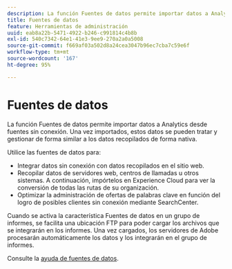 ```yaml
---
description: La función Fuentes de datos permite importar datos a Analytics desde fuentes sin conexión. Una vez importados, estos datos se pueden tratar y gestionar de forma similar a los datos recopilados de forma nativa.
title: Fuentes de datos
feature: Herramientas de administración
uuid: eab8a22b-5471-4922-b246-c991814c4b8b
exl-id: 540c7342-64e1-41e3-9ee9-270a2a0a5008
source-git-commit: f669af03a502d8a24cea3047b96ec7cba7c59e6f
workflow-type: tm+mt
source-wordcount: '167'
ht-degree: 95%

---
```


# Fuentes de datos

La función Fuentes de datos permite importar datos a Analytics desde fuentes sin conexión. Una vez importados, estos datos se pueden tratar y gestionar de forma similar a los datos recopilados de forma nativa.

Utilice las fuentes de datos para:

* Integrar datos sin conexión con datos recopilados en el sitio web.
* Recopilar datos de servidores web, centros de llamadas u otros sistemas. A continuación, impórtelos en Experience Cloud para ver la conversión de todas las rutas de su organización.
* Optimizar la administración de ofertas de palabras clave en función del logro de posibles clientes sin conexión mediante SearchCenter.

Cuando se activa la característica Fuentes de datos en un grupo de informes, se facilita una ubicación FTP para poder cargar los archivos que se integrarán en los informes. Una vez cargados, los servidores de Adobe procesarán automáticamente los datos y los integrarán en el grupo de informes.

Consulte la [ayuda de fuentes de datos](https://experienceleague.adobe.com/docs/analytics/import/data-sources/datasrc-home.html).
